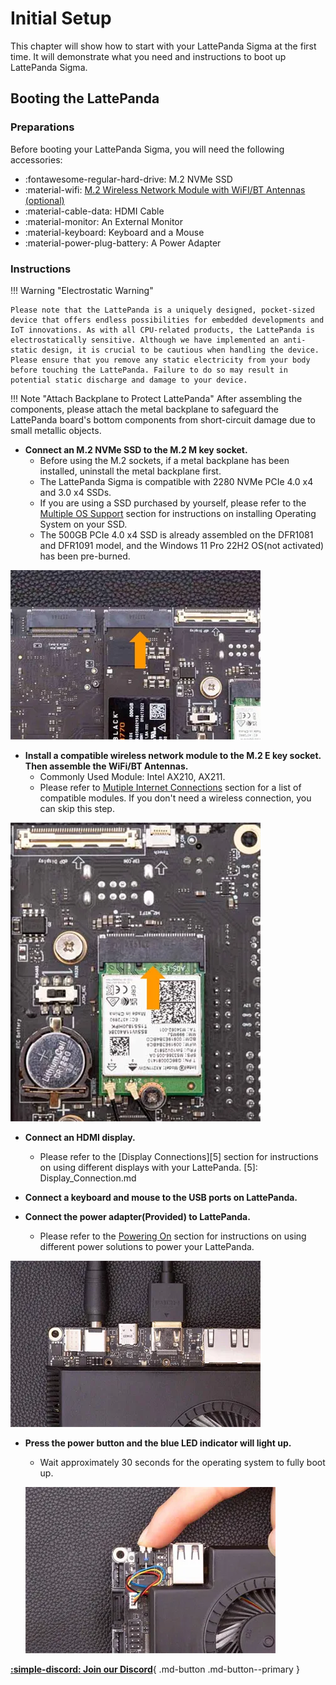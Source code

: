 # Initial Setup

This chapter will show how to start with your LattePanda Sigma at the first time. It will demonstrate what you need and instructions to boot up LattePanda Sigma.

## Booting the LattePanda

### Preparations

Before booting your LattePanda Sigma, you will need the following accessories:

- :fontawesome-regular-hard-drive:      M.2 NVMe SSD
- :material-wifi:     [M.2 Wireless Network Module with WiFI/BT Antennas (optional)](https://www.dfrobot.com/product-2325.html)
- :material-cable-data:     HDMI Cable
- :material-monitor:    An External Monitor
- :material-keyboard:    Keyboard and a Mouse
- :material-power-plug-battery:    A Power Adapter

### Instructions

!!! Warning "Electrostatic Warning"

    Please note that the LattePanda is a uniquely designed, pocket-sized device that offers endless possibilities for embedded developments and IoT innovations. As with all CPU-related products, the LattePanda is electrostatically sensitive. Although we have implemented an anti-static design, it is crucial to be cautious when handling the device. Please ensure that you remove any static electricity from your body before touching the LattePanda. Failure to do so may result in potential static discharge and damage to your device.

!!! Note "Attach Backplane to Protect LattePanda"
    After assembling the components, please attach the metal backplane to safeguard the LattePanda board's bottom components from short-circuit damage due to small metallic objects.

- **Connect an M.2 NVMe SSD  to the M.2 M key socket.**
    * Before using the M.2 sockets, if a metal backplane has been installed, uninstall the metal backplane first.
    * The LattePanda Sigma is compatible with 2280 NVMe PCIe 4.0 x4 and 3.0 x4 SSDs.
    * If you are using a SSD purchased by yourself, please refer to the [Multiple OS Support][3] section for instructions on installing Operating System on your SSD. 
    * The 500GB PCIe 4.0 x4 SSD is already assembled on the DFR1081 and DFR1091 model, and the Windows 11 Pro 22H2 OS(not activated) has been pre-burned.

[3]: Operating_Systems.md

  ![Sigma SSD M key](../../assets/images/Sigma/AssembleSSD.webp)

- **Install a compatible wireless network module to the M.2 E key socket. Then assemble the WiFi/BT Antennas.**
    * Commonly Used Module: Intel AX210, AX211.
    * Please refer to [Mutiple Internet Connections][4] section for a list of compatible modules. If you don't need a wireless connection, you can skip this step. 

[4]: Internet_Connection.md

  ![Sigma SSD E key](../../assets/images/Sigma/AssembleWiFi.webp)

- **Connect an HDMI display.** 
    * Please refer to the [Display Connections][5] section for instructions on using different displays with your LattePanda.
[5]: Display_Connection.md

- **Connect a keyboard and mouse to the USB ports on LattePanda.**

- **Connect the power adapter(Provided) to LattePanda.** 
    * Please refer to the [Powering On][6] section for instructions on using different power solutions to power your LattePanda.

[6]: Powering_On.md

  ![Sigma HDMI and power](../../assets/images/Sigma/ConnectPower.webp)

- **Press the power button and the blue LED indicator will light up.** 
    
  * Wait approximately 30 seconds for the operating system to fully boot up.
  
  ![Sigma power button](../../assets/images/Sigma/ClickPowerButton.webp)


[**:simple-discord: Join our Discord**](https://discord.gg/k6YPYQgmHt){ .md-button .md-button--primary }